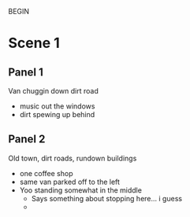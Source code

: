 BEGIN
# Scene 1

## Panel 1

Van chuggin down dirt road
- music out the windows
- dirt spewing up behind

## Panel 2

Old town, dirt roads, rundown buildings
- one coffee shop
- same van parked off to the left
- Yoo standing somewhat in the middle
	- Says something about stopping here... i guess
	- 

